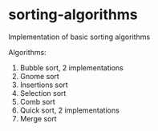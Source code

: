 # sorting-algorithms
Implementation of basic sorting algorithms

Algorithms:
1. Bubble sort, 2 implementations
2. Gnome sort
3. Insertions sort
4. Selection sort
5. Comb sort
6. Quick sort, 2 implementations
7. Merge sort
